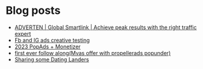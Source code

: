 # Blog posts
<!-- BLOG-POST-LIST:START -->
- [ADVERTEN | Global Smartlink | Achieve peak results with the right traffic expert](https://afflift.com/f/threads/adverten-global-smartlink-achieve-peak-results-with-the-right-traffic-expert.7526/)
- [Fb and IG ads creative testing](https://afflift.com/f/threads/fb-and-ig-ads-creative-testing.10209/)
- [2023 PopAds + Monetizer](https://afflift.com/f/threads/2023-popads-monetizer.10185/)
- [first ever follow along&lpar;Mvas offer with propellerads popunder&rpar;](https://afflift.com/f/threads/first-ever-follow-along-mvas-offer-with-propellerads-popunder.10205/)
- [Sharing some Dating Landers](https://afflift.com/f/threads/sharing-some-dating-landers.10208/)
<!-- BLOG-POST-LIST:END -->

